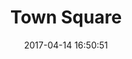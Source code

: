 ---
title:		"Town Square"
type:		"photos"
mediatype:		"upload"
location:		"Witternberg, Germany"
date:		"2017-04-14 16:50:51"
album:		"experimental"
filename:		"wittenberg.md"
series:		"cycle-tour"
cl_public_id:		"experimental/wittenberg"
cl_version:		1497004520
format:		"tiff"
bytes:		6378552
width:		2560
height:		1440
colours:
- "#8A837D"
- "#E4E6E6"
- "#E0DFDE"
- "#EAEAEB"
- "#7A5644"
- "#34211B"
- "#262320"
- "#E5E7E5"
- "#31291D"
- "#170703"
- "#F1F0F1"
- "#DFDFDD"
- "#6B5C47"
- "#82827A"
exposure_mode:		"Auto"
program:		"Aperture-priority AE"
aperture:		"No info"
focal_length:		"16.0 mm"
iso:		"100"
shutter_speed:		"No info"
metering:		"Multi-segment"
flash:		"Off, Did not fire"
white_balance:		"Auto"
colour_temp:		"-0.5"
has_crop:		"No"
orientation:		"Horizontal (normal)"
camera_model:		"NIKON D800"
lens_info:		"No lens info"
artist:		"No artist info"
x_resolution:		"300"
y_resolution:		"300"
---